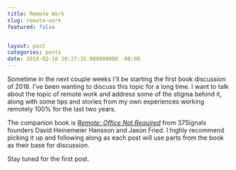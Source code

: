 ```yaml
---
title: Remote Work
slug: remote-work
featured: false


layout: post
categories: posts
date: 2018-02-10 20:27:35.000000000 -08:00
---
```


Sometime in the next couple weeks I'll be starting the first book discussion of 2018. I've been wanting to discuss this topic for a long time. I want to talk about the topic of remote work and address some of the stigma behind it, along with some tips and stories from my own experiences working remotely 100% for the last two years.

The companion book is _[Remote: Office Not Required](http://amzn.to/2smrQxV)_ from 37Signals founders David Heinemeier Hansson and Jason Fried. I highly recommend picking it up and following along as each post will use parts from the book as their base for discussion.

Stay tuned for the first post.

